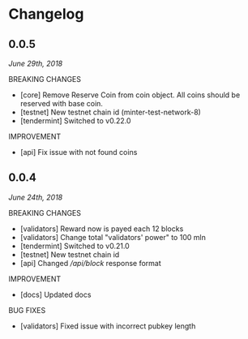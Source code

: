 # Changelog

## 0.0.5
*June 29th, 2018*

BREAKING CHANGES

- [core] Remove Reserve Coin from coin object. All coins should be reserved with base coin.
- [testnet] New testnet chain id (minter-test-network-8)
- [tendermint] Switched to v0.22.0

IMPROVEMENT

- [api] Fix issue with not found coins

## 0.0.4

*June 24th, 2018*

BREAKING CHANGES

- [validators] Reward now is payed each 12 blocks
- [validators] Change total "validators' power" to 100 mln
- [tendermint] Switched to v0.21.0
- [testnet] New testnet chain id
- [api] Changed */api/block* response format

IMPROVEMENT

- [docs] Updated docs

BUG FIXES

- [validators] Fixed issue with incorrect pubkey length
